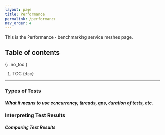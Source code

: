 ```yaml
---
layout: page
title: Performance
permalink: /performance
nav_order: 4
---
```


This is the Performance - benchmarking service meshes page.
## Table of contents
{: .no_toc }

1. TOC
{:toc}

---

### Types of Tests


##### What it means to use concurrency, threads, qps, duration of tests, etc.


### Interpreting Test Results


##### Comparing Test Results
